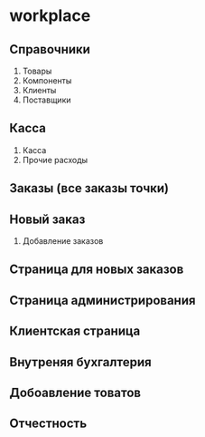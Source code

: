 # workplace 

## Справочники
1. Товары
2. Компоненты
3. Клиенты
4. Поставщики

## Касса
1. Касса
2. Прочие расходы

## Заказы (все заказы точки)
## Новый заказ
1. Добавление заказов
## Страница для новых заказов
## Страница администрирования
## Клиентская страница
## Внутреняя бухгалтерия
## Добоавление товатов
## Отчестность
